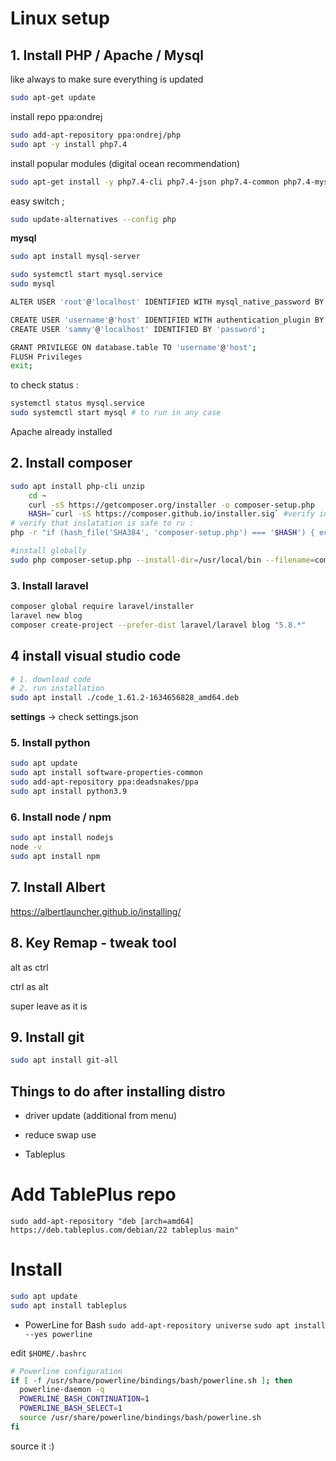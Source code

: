 # Linux setup

## 1. Install PHP / Apache / Mysql

like always to make sure everything is updated 

```bash
sudo apt-get update
```

install repo ppa:ondrej

```bash
sudo add-apt-repository ppa:ondrej/php
sudo apt -y install php7.4
```

install popular modules (digital ocean recommendation)

```bash
sudo apt-get install -y php7.4-cli php7.4-json php7.4-common php7.4-mysql php7.4-zip php7.4-gd php7.4-mbstring php7.4-curl php7.4-xml php7.4-bcmath
```

easy switch ; 

```bash
sudo update-alternatives --config php
```



**mysql**

```bash
sudo apt install mysql-server
```

```bash
sudo systemctl start mysql.service
sudo mysql

ALTER USER 'root'@'localhost' IDENTIFIED WITH mysql_native_password BY 'password';

CREATE USER 'username'@'host' IDENTIFIED WITH authentication_plugin BY 'password';
CREATE USER 'sammy'@'localhost' IDENTIFIED BY 'password';

GRANT PRIVILEGE ON database.table TO 'username'@'host';
FLUSH Privileges 
exit;

```

to check status : 

```bash
systemctl status mysql.service
sudo systemctl start mysql # to run in any case
```

Apache already installed



## 2. Install composer

```bash
sudo apt install php-cli unzip
    cd ~
    curl -sS https://getcomposer.org/installer -o composer-setup.php
    HASH=`curl -sS https://composer.github.io/installer.sig` #verify installer
# verify that inslatation is safe to ru : 
php -r "if (hash_file('SHA384', 'composer-setup.php') === '$HASH') { echo 'Installer verified'; } else { echo 'Installer corrupt'; unlink('composer-setup.php'); } echo PHP_EOL;"

#install globally
sudo php composer-setup.php --install-dir=/usr/local/bin --filename=composer

```



### 3. Install laravel

```bash
composer global require laravel/installer
laravel new blog
composer create-project --prefer-dist laravel/laravel blog "5.8.*"
```

## 4 install visual studio code 

```bash
# 1. download code 
# 2. run installation 
sudo apt install ./code_1.61.2-1634656828_amd64.deb
```

**settings** -> check settings.json

### 5. Install python

```bash
sudo apt update
sudo apt install software-properties-common
sudo add-apt-repository ppa:deadsnakes/ppa
sudo apt install python3.9
```



### 6. Install node / npm

```bash
sudo apt install nodejs
node -v 
sudo apt install npm
```

## 7. Install Albert



https://albertlauncher.github.io/installing/



## 8. Key Remap - tweak tool

alt as ctrl 

ctrl as alt 

super leave as it is 



## 9. Install git

```bash
sudo apt install git-all
```



## Things to do after installing distro

- driver update (additional from menu)

- reduce swap use

- Tableplus
# Add TablePlus repo
`sudo add-apt-repository "deb [arch=amd64] https://deb.tableplus.com/debian/22 tableplus main"`

# Install
```bash
sudo apt update
sudo apt install tableplus
```

- PowerLine for Bash
`sudo add-apt-repository universe`
`sudo apt install --yes powerline`

edit `$HOME/.bashrc`
```bash
# Powerline configuration
if [ -f /usr/share/powerline/bindings/bash/powerline.sh ]; then
  powerline-daemon -q
  POWERLINE_BASH_CONTINUATION=1
  POWERLINE_BASH_SELECT=1
  source /usr/share/powerline/bindings/bash/powerline.sh
fi
```
source it :)
